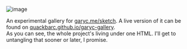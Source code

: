 
![image](https://github.com/user-attachments/assets/3b42b985-40cd-45a0-8755-fca46e1a2710)

An experimental gallery for [garyc.me/sketch](https://garyc.me/sketch).
A live version of it can be found on [quackbarc.github.io/garyc-gallery](https://quackbarc.github.io/garyc-gallery).
<br>
As you can see, the whole project's living under one HTML. I'll get to untangling that sooner or later, I promise.
